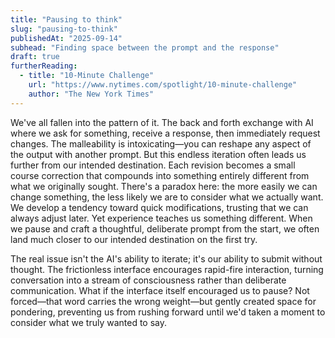 ```yaml
---
title: "Pausing to think"
slug: "pausing-to-think"
publishedAt: "2025-09-14"
subhead: "Finding space between the prompt and the response"
draft: true
furtherReading:
  - title: "10-Minute Challenge"
    url: "https://www.nytimes.com/spotlight/10-minute-challenge"
    author: "The New York Times"
---
```


We've all fallen into the pattern of it. The back and forth exchange with AI where we ask for something, receive a response, then immediately request changes. The malleability is intoxicating—you can reshape any aspect of the output with another prompt. But this endless iteration often leads us further from our intended destination. Each revision becomes a small course correction that compounds into something entirely different from what we originally sought. There's a paradox here: the more easily we can change something, the less likely we are to consider what we actually want. We develop a tendency toward quick modifications, trusting that we can always adjust later. Yet experience teaches us something different. When we pause and craft a thoughtful, deliberate prompt from the start, we often land much closer to our intended destination on the first try.

The real issue isn't the AI's ability to iterate; it's our ability to submit without thought. The frictionless interface encourages rapid-fire interaction, turning conversation into a stream of consciousness rather than deliberate communication. What if the interface itself encouraged us to pause? Not forced—that word carries the wrong weight—but gently created space for pondering, preventing us from rushing forward until we'd taken a moment to consider what we truly wanted to say.
